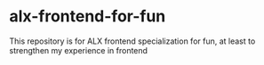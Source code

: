 # alx-frontend-for-fun
This repository is for ALX frontend specialization for fun, at least to strengthen my experience in frontend
